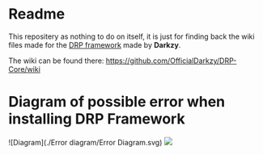 # Readme

This repositery as nothing to do on itself, it is just for finding back the wiki files made for the [DRP framework](https://github.com/OfficialDarkzy/DRP-Core) made by **Darkzy**.

The wiki can be found there: https://github.com/OfficialDarkzy/DRP-Core/wiki

# Diagram of possible error when installing DRP Framework

![Diagram](./Error diagram/Error Diagram.svg)
<img src="./diagram/Error Diagram.svg">